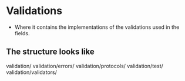 <!-- Credit to https://dev.to/rubemfsv/clean-architecture-applying-with-react-40h6 -->

# Validations

- Where it contains the implementations of the validations used in the fields.

## The structure looks like

validation/
validation/errors/
validation/protocols/
validation/test/
validation/validators/
